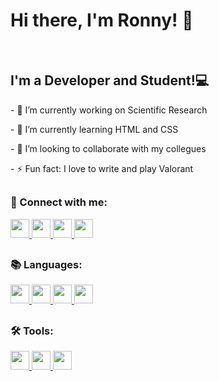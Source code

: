 <h1>Hi there, I'm Ronny! 👋</h1>
<div>
  <br />
  <h2>I'm a Developer and Student!💻</h2>
  <p>- 🔭 I’m currently working on Scientific Research</p>
  <p>- 🌱 I’m currently learning HTML and CSS</p>
  <p>- 👯 I’m looking to collaborate with my collegues</p>
  <p>- ⚡ Fun fact: I love to write and play Valorant</p>
</div>

##

<div style="display: inline_block">
  <p>
    <strong><h3>📱 Connect with me:</h3></strong>
  </p>
  <a href="mailto: ronnylrsd@gmail.com">
    <img
      height="30"
      src="https://img.shields.io/badge/Gmail-D14836?style=for-the-badge&logo=gmail&logoColor=white"
  />
</a>
  <a href="https://www.instagram.com/ronny.ribeiro1604/">
    <img
      height="30"
      src="https://img.shields.io/badge/Instagram-E4405F?style=for-the-badge&logo=instagram&logoColor=white"
  />
</a>
  <a href="https://www.linkedin.com/in/ronny-lima-ribeiro-da-silva/">
    <img
      height="30"
      src="https://img.shields.io/badge/LinkedIn-0077B5?style=for-the-badge&logo=linkedin&logoColor=white"
  />
</a>
  <a href="https://twitter.com/ronnylrsd">
    <img
      height="30"
      src="https://img.shields.io/badge/Twitter-1DA1F2?style=for-the-badge&logo=twitter&logoColor=white"
  />
</a>
</div>

##

<div style="display: inline_block">
  <p>
    <strong><h3>📚 Languages:</h3></strong>
  </p>
  <a href="https://github.com/ronnylrsd">
    <img
      height="30"
      src="https://img.shields.io/badge/CSS3-1572B6?style=for-the-badge&logo=css3&logoColor=white"
    />
  </a>
  <a href="https://github.com/ronnylrsd">
    <img
      height="30em"
      src="https://img.shields.io/badge/HTML5-E34F26?style=for-the-badge&logo=html5&logoColor=white"
    />
  </a>
  <a href="https://github.com/ronnylrsd">
    <img
      height="30em"
      src="https://img.shields.io/badge/Java-ED8B00?style=for-the-badge&logo=java&logoColor=white"
    />
  </a>
  <a href="https://github.com/ronnylrsd">
    <img
      height="30rem"
      src="https://img.shields.io/badge/Python-FFD43B?style=for-the-badge&logo=python&logoColor=darkgreen"
    />
  </a>
</div>

##

<div style="display: inline_block">
  <p>
    <strong><h3>🛠️ Tools:</h3></strong>
  </p>
  <a href="https://github.com/ronnylrsd">
    <img
      height="30em"
      src="https://img.shields.io/badge/Amazon_AWS-232F3E?style=for-the-badge&logo=amazon-aws&logoColor=white"
    />
  </a>
  <a href="https://github.com/ronnylrsd">
    <img
      height="30em"
      src="https://img.shields.io/badge/Arduino_IDE-00979D?style=for-the-badge&logo=arduino&logoColor=white"
    />
  </a>
    <a href="https://github.com/ronnylrsd">
    <img
      height="30em"
      src="https://img.shields.io/badge/Visual_Studio_Code-0078D4?style=for-the-badge&logo=visual%20studio%20code&logoColor=white"
    />
  </a>
</div>
